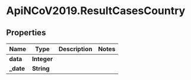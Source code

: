 # ApiNCoV2019.ResultCasesCountry

## Properties
Name | Type | Description | Notes
------------ | ------------- | ------------- | -------------
**data** | **Integer** |  | 
**_date** | **String** |  | 


